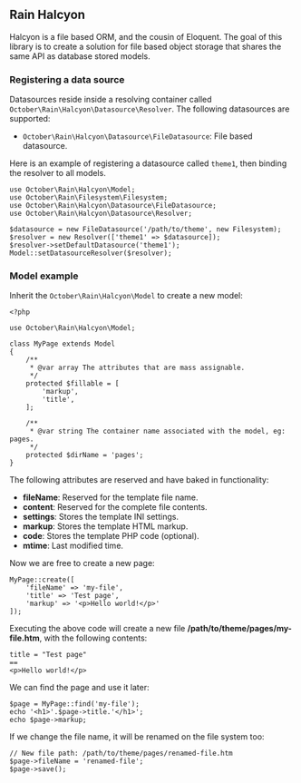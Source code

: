 ## Rain Halcyon

Halcyon is a file based ORM, and the cousin of Eloquent. The goal of this library is to create a solution for file based object storage that shares the same API as database stored models.

### Registering a data source

Datasources reside inside a resolving container called `October\Rain\Halcyon\Datasource\Resolver`. The following datasources are supported:

- `October\Rain\Halcyon\Datasource\FileDatasource`: File based datasource.

Here is an example of registering a datasource called `theme1`, then binding the resolver to all models.

    use October\Rain\Halcyon\Model;
    use October\Rain\Filesystem\Filesystem;
    use October\Rain\Halcyon\Datasource\FileDatasource;
    use October\Rain\Halcyon\Datasource\Resolver;

    $datasource = new FileDatasource('/path/to/theme', new Filesystem);
    $resolver = new Resolver(['theme1' => $datasource]);
    $resolver->setDefaultDatasource('theme1');
    Model::setDatasourceResolver($resolver);

### Model example

Inherit the `October\Rain\Halcyon\Model` to create a new model:

    <?php

    use October\Rain\Halcyon\Model;

    class MyPage extends Model
    {
        /**
         * @var array The attributes that are mass assignable.
         */
        protected $fillable = [
            'markup',
            'title',
        ];

        /**
         * @var string The container name associated with the model, eg: pages.
         */
        protected $dirName = 'pages';
    }

The following attributes are reserved and have baked in functionality:

- **fileName**: Reserved for the template file name.
- **content**: Reserved for the complete file contents.
- **settings**: Stores the template INI settings.
- **markup**: Stores the template HTML markup.
- **code**: Stores the template PHP code (optional).
- **mtime**: Last modified time.

Now we are free to create a new page:

    MyPage::create([
        'fileName' => 'my-file',
        'title' => 'Test page',
        'markup' => '<p>Hello world!</p>'
    ]);

Executing the above code will create a new file **/path/to/theme/pages/my-file.htm**, with the following contents:

    title = "Test page"
    ==
    <p>Hello world!</p>

We can find the page and use it later:

    $page = MyPage::find('my-file');
    echo '<h1>'.$page->title.'</h1>';
    echo $page->markup;

If we change the file name, it will be renamed on the file system too:

    // New file path: /path/to/theme/pages/renamed-file.htm
    $page->fileName = 'renamed-file';
    $page->save();
